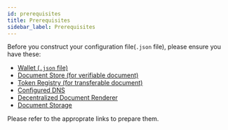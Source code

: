 ```yaml
---
id: prerequisites
title: Prerequisites
sidebar_label: Prerequisites
---
```


Before you construct your configuration file(`.json` file), please ensure you have these:

- [Wallet (`.json` file)](https://www.openattestation.com/docs/verifiable-document/wallet)
- [Document Store (for verifiable document)](https://www.openattestation.com/docs/verifiable-document/document-store)
- [Token Registry (for transferable document)](https://www.openattestation.com/docs/transferable-record/token-registry)
- [Configured DNS](https://www.openattestation.com/docs/advanced/configuring-dns)
- [Decentralized Document Renderer](https://www.openattestation.com/docs/advanced/custom-renderer)
- [Document Storage](/docs/appendix/infrastructure-template#storage)

Please refer to the approprate links to prepare them.
